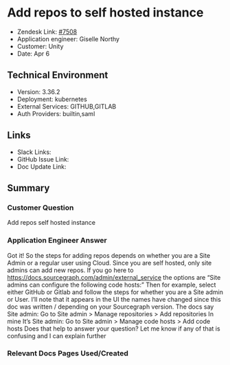 


# Add repos to self hosted instance <!-- Ticket Title  Hint: include keywords to make it searchable -->

- Zendesk Link: [#7508](https://sourcegraph.zendesk.com/agent/tickets/7508)
- Application engineer: Giselle Northy
- Customer: Unity <!-- Redact if this contains personally identifying information -->
- Date: Apr 6

<!-- Data populated from integration, speak to Ben Gordon or Michael Bali if not working -->
<!-- During Internal team trial, fill missing data manually (we are waiting for all data to sync) -->

## Technical Environment
- Version: 3.36.2​
- Deployment: kubernetes
- External Services: GITHUB,GITLAB
- Auth Providers: builtin,saml


## Links
<!-- Data for application engineer manual entry -->
- Slack Links:
- GitHub Issue Link:
- Doc Update Link:

## Summary
### Customer Question

Add repos self hosted instance

### Application Engineer Answer

Got it! So the steps for adding repos depends on whether you are a Site Admin or a regular user using Cloud. Since you are self hosted, only site admins can add new repos.
If you go here to https://docs.sourcegraph.com/admin/external_service the options are “Site admins can configure the following code hosts:” Then for example, select either GitHub or Gitlab and follow the steps for whether you are a Site admin or User.
I’ll note that it appears in the UI the names have changed since this doc was written / depending on your Sourcegraph version.
The docs say Site admin: Go to Site admin > Manage repositories > Add repositories
In mine It’s Site admin: Go to Site admin > Manage code hosts > Add code hosts
Does that help to answer your question? Let me know if any of that is confusing and I can explain further

### Relevant Docs Pages Used/Created

<!-- Once complete, upload a copy to https://github.com/sourcegraph/support-tools-internal/tree/main/resolved-tickets as a .md file -->
<!-- Name the file 7508.md -->
